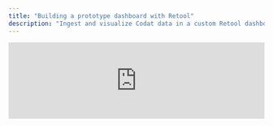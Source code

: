 ```yaml
---
title: "Building a prototype dashboard with Retool"
description: "Ingest and visualize Codat data in a custom Retool dashboard in 10 minutes."
---
```


<div className="video-container">
  <iframe
    width="100%"
    height=""
    src="https://www.youtube.com/embed/UpfsAB2FNvg?si=mvOQ7Dk_eGyuL6Eo"
    title="YouTube video player"
    frameborder="0"
    allow="accelerometer; autoplay; clipboard-write; encrypted-media; gyroscope; picture-in-picture; web-share"
    allowfullscreen
  />
</div>

#### Resources

- [Sign up for Retool](https://retool.com/)
- [Download the dashboard template](https://github.com/codatio/codat-docs/blob/main/static/documents/template-retool-company-data-explorer.json)
- [Lending docs](https://docs.codat.io/lending-api)
